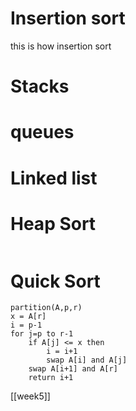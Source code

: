 # Insertion sort

this is how insertion sort

# Stacks

# queues

# Linked list

# Heap Sort
```

```

# Quick Sort
```
partition(A,p,r)
x = A[r]
i = p-1
for j=p to r-1
    if A[j] <= x then
        i = i+1
        swap A[i] and A[j]
    swap A[i+1] and A[r]
    return i+1
```



[[week5]]

